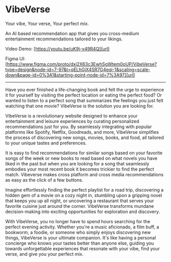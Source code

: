 # VibeVerse

Your vibe, Your verse, Your perfect mix. 

An AI based recommendation app that gives you cross-medium entertainment recommendations tailored to your likings.

Video Demo: [https://youtu.be/uK9j-y49R4Q](url)

Figma UI: [https://www.figma.com/proto/dxj2X63c3EwhSgWtem0oUP/VibeVerse?type=design&node-id=7-97&t=qELhGjX4SR7G4eqi-1&scaling=scale-down&page-id=0%3A1&starting-point-node-id=7%3A97](url)

---
Have you ever finished a life-changing book and felt the urge to experience it for yourself by visiting the perfect location or eating the perfect food? Or wanted to listen to a perfect song that summarizes the feelings you just felt watching that one movie? VibeVerse is the solution you are looking for.

VibeVerse is a revolutionary website designed to enhance your entertainment and leisure experiences by curating personalized recommendations just for you. By seamlessly integrating with popular platforms like Spotify, Netflix, Goodreads, and more, VibeVerse simplifies the process of discovering new songs, movies, books, and food, all tailored to your unique tastes and preferences.

It is easy to find recommendations for similar songs based on your favorite songs of the week or new books to read based on what novels you have liked in the past but when you are looking for a song that seamlessly embodies your most recent book it becomes trickier to find the perfect match. Vibeverse makes cross platform and cross media recommendations as easy as the click of a few buttons.

Imagine effortlessly finding the perfect playlist for a road trip, discovering a hidden gem of a movie on a cozy night in, stumbling upon a gripping novel that keeps you up all night, or uncovering a restaurant that serves your favorite cuisine just around the corner. VibeVerse transforms mundane decision-making into exciting opportunities for exploration and discovery.

With VibeVerse, you no longer have to spend hours searching for the perfect evening activity.
Whether you're a music aficionado, a film buff, a bookworm, a foodie, or someone who simply enjoys discovering new things, VibeVerse is your ultimate companion. It's like having a personal concierge who knows your tastes better than anyone else, guiding you towards unforgettable experiences that resonate with your vibe, find your verse, and give you your perfect mix.
